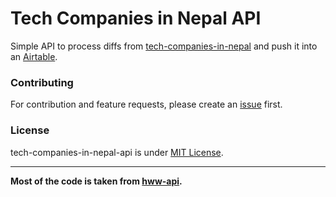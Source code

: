 # Tech Companies in Nepal API

Simple API to process diffs from [tech-companies-in-nepal](https://github.com/mesaugat/tech-companies-in-nepal) and push it into an [Airtable](https://airtable.com/shrXv3YvlfxLnHJfr).

### Contributing

For contribution and feature requests, please create an [issue](https://github.com/mesaugat/tech-companies-in-nepal-api/issues/new) first.

### License

tech-companies-in-nepal-api is under [MIT License](LICENSE.md).

---

__Most of the code is taken from [hww-api](https://github.com/poteto/hww-api).__
